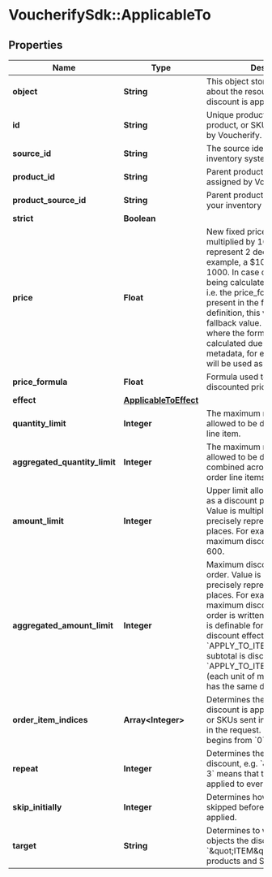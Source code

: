 # VoucherifySdk::ApplicableTo

## Properties

| Name | Type | Description | Notes |
| ---- | ---- | ----------- | ----- |
| **object** | **String** | This object stores information about the resource to which the discount is applicable. | [optional] |
| **id** | **String** | Unique product collection, product, or SKU identifier assigned by Voucherify. | [optional] |
| **source_id** | **String** | The source identifier from your inventory system. | [optional] |
| **product_id** | **String** | Parent product&#39;s unique ID assigned by Voucherify. | [optional] |
| **product_source_id** | **String** | Parent product&#39;s source ID from your inventory system. | [optional] |
| **strict** | **Boolean** |  | [optional] |
| **price** | **Float** | New fixed price of an item. Value is multiplied by 100 to precisely represent 2 decimal places. For example, a $10 price is written as 1000. In case of the fixed price being calculated by the formula, i.e. the price_formula parameter is present in the fixed price definition, this value becomes the fallback value. Such that in a case where the formula cannot be calculated due to missing metadata, for example, this value will be used as the fixed price. | [optional] |
| **price_formula** | **Float** | Formula used to calculate the discounted price of an item. | [optional] |
| **effect** | [**ApplicableToEffect**](ApplicableToEffect.md) |  |  |
| **quantity_limit** | **Integer** | The maximum number of units allowed to be discounted per order line item. | [optional] |
| **aggregated_quantity_limit** | **Integer** | The maximum number of units allowed to be discounted combined across all matched order line items. | [optional] |
| **amount_limit** | **Integer** | Upper limit allowed to be applied as a discount per order line item. Value is multiplied by 100 to precisely represent 2 decimal places. For example, a $6 maximum discount is written as 600. | [optional] |
| **aggregated_amount_limit** | **Integer** | Maximum discount amount per order. Value is multiplied by 100 to precisely represent 2 decimal places. For example, a $6 maximum discount on the entire order is written as 600. This value is definable for the following discount effects: - &#x60;APPLY_TO_ITEMS&#x60; (each item subtotal is discounted equally) - &#x60;APPLY_TO_ITEMS_BY_QUANTITY&#x60; (each unit of matched products has the same discount value) | [optional] |
| **order_item_indices** | **Array&lt;Integer&gt;** | Determines the order in which the discount is applied to the products or SKUs sent in the &#x60;order&#x60; object in the request. The counting begins from &#x60;0&#x60;. | [optional] |
| **repeat** | **Integer** | Determines the recurrence of the discount, e.g. &#x60;\&quot;repeat\&quot;: 3&#x60; means that the discount is applied to every third item. | [optional] |
| **skip_initially** | **Integer** | Determines how many items are skipped before the discount is applied. | [optional] |
| **target** | **String** | Determines to which kinds of objects the discount is applicable. &#x60;\&quot;ITEM\&quot;&#x60; includes products and SKUs. | [optional] |

